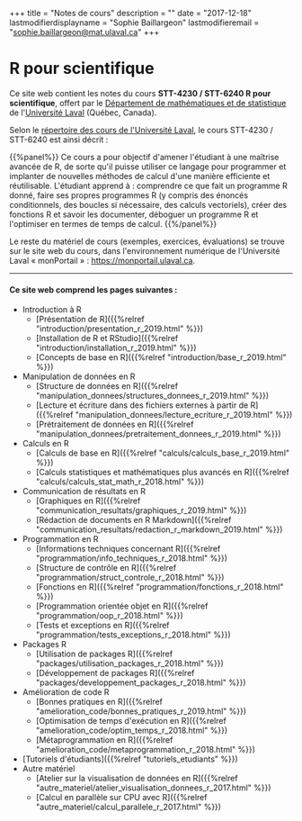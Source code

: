 +++
title = "Notes de cours"
description = ""
date = "2017-12-18"
lastmodifierdisplayname = "Sophie Baillargeon"
lastmodifieremail = "sophie.baillargeon@mat.ulaval.ca"
+++

# R pour scientifique

Ce site web contient les notes du cours **STT-4230 / STT-6240 R pour scientifique**, offert par le [Département de mathématiques et de statistique](https://www.mat.ulaval.ca/accueil/) de l'[Université Laval](https://www.ulaval.ca/) (Québec, Canada).

Selon le [répertoire des cours de l'Université Laval](https://www.ulaval.ca/les-etudes/cours/repertoire/detailsCours/stt-4230-r-pour-scientifique.html), le cours STT-4230 / STT-6240 est ainsi décrit :

{{%panel%}}
Ce cours a pour objectif d'amener l'étudiant à une maîtrise avancée de R, de sorte qu'il puisse utiliser ce langage pour programmer et implanter de nouvelles méthodes de calcul d'une manière efficiente et réutilisable. L'étudiant apprend à : comprendre ce que fait un programme R donné, faire ses propres programmes R (y compris des énoncés conditionnels, des boucles si nécessaire, des calculs vectoriels), créer des fonctions R et savoir les documenter, déboguer un programme R et l'optimiser en termes de temps de calcul.
{{%/panel%}}

Le reste du matériel de cours (exemples, exercices, évaluations) se trouve sur le site web du cours, dans l'environnement numérique de l'Université Laval «&nbsp;monPortail&nbsp;» : https://monportail.ulaval.ca.

***

#### Ce site web comprend les pages suivantes : 

* Introduction à R
    * [Présentation de R]({{%relref "introduction/presentation_r_2019.html" %}})
    * [Installation de R et RStudio]({{%relref "introduction/installation_r_2019.html" %}})
    * [Concepts de base en R]({{%relref "introduction/base_r_2019.html" %}})
* Manipulation de données en R
    * [Structure de données en R]({{%relref "manipulation_donnees/structures_donnees_r_2019.html" %}})
    * [Lecture et écriture dans des fichiers externes à partir de R]({{%relref "manipulation_donnees/lecture_ecriture_r_2019.html" %}})
    * [Prétraitement de données en R]({{%relref "manipulation_donnees/pretraitement_donnees_r_2019.html" %}})
* Calculs en R
    * [Calculs de base en R]({{%relref "calculs/calculs_base_r_2019.html" %}})
    * [Calculs statistiques et mathématiques plus avancés en R]({{%relref "calculs/calculs_stat_math_r_2018.html" %}})
* Communication de résultats en R
    * [Graphiques en R]({{%relref "communication_resultats/graphiques_r_2019.html" %}})
    * [Rédaction de documents en R Markdown]({{%relref "communication_resultats/redaction_r_markdown_2019.html" %}})
* Programmation en R
    * [Informations techniques concernant R]({{%relref "programmation/info_techniques_r_2018.html" %}})
    * [Structure de contrôle en R]({{%relref "programmation/struct_controle_r_2018.html" %}})
    * [Fonctions en R]({{%relref "programmation/fonctions_r_2018.html" %}})
    * [Programmation orientée objet en R]({{%relref "programmation/oop_r_2018.html" %}})
    * [Tests et exceptions en R]({{%relref "programmation/tests_exceptions_r_2018.html" %}})
* Packages R
    * [Utilisation de packages R]({{%relref "packages/utilisation_packages_r_2018.html" %}})
    * [Développement de packages R]({{%relref "packages/developpement_packages_r_2018.html" %}})
* Amélioration de code R
    * [Bonnes pratiques en R]({{%relref "amelioration_code/bonnes_pratiques_r_2019.html" %}})
    * [Optimisation de temps d'exécution en R]({{%relref "amelioration_code/optim_temps_r_2018.html" %}})
    * [Métaprogrammation en R]({{%relref "amelioration_code/metaprogrammation_r_2018.html" %}})
* [Tutoriels d'étudiants]({{%relref "tutoriels_etudiants" %}})
* Autre matériel
    * [Atelier sur la visualisation de données en R]({{%relref "autre_materiel/atelier_visualisation_donnees_r_2017.html" %}})
    * [Calcul en parallèle sur CPU avec R]({{%relref "autre_materiel/calcul_parallele_r_2017.html" %}})



